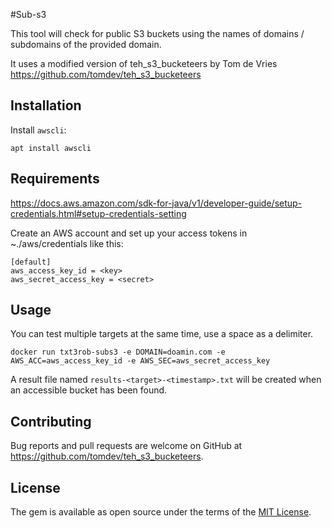 #Sub-s3

This tool will check for public S3 buckets using the names of domains / subdomains of the provided domain.

It uses a modified version of teh_s3_bucketeers by Tom de Vries https://github.com/tomdev/teh_s3_bucketeers

## Installation

Install `awscli`:

```
apt install awscli
```



## Requirements

https://docs.aws.amazon.com/sdk-for-java/v1/developer-guide/setup-credentials.html#setup-credentials-setting

Create an AWS account and set up your access tokens in ~./aws/credentials like this:

```name=~/.aws/credentials
[default]
aws_access_key_id = <key>
aws_secret_access_key = <secret>
```


## Usage

You can test multiple targets at the same time, use a space as a delimiter.

```
docker run txt3rob-subs3 -e DOMAIN=doamin.com -e AWS_ACC=aws_access_key_id -e AWS_SEC=aws_secret_access_key
```

A result file named `results-<target>-<timestamp>.txt` will be created when an accessible bucket has been found.


## Contributing

Bug reports and pull requests are welcome on GitHub at https://github.com/tomdev/teh_s3_bucketeers.


## License

The gem is available as open source under the terms of the [MIT License](http://opensource.org/licenses/MIT).
